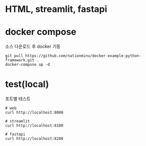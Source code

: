 # HTML, streamlit, fastapi

# docker compose
소스 다운로드 후 docker 기동
```
git pull https://github.com/nationminu/docker-example-python-framework.git .
docker-compose up -d
```

# test(local)
포트별 테스트
```
# web
curl http://localhost:8080

# streamlit
curl http://localhost:8180

# fastapi
curl http://localhost:8280

```